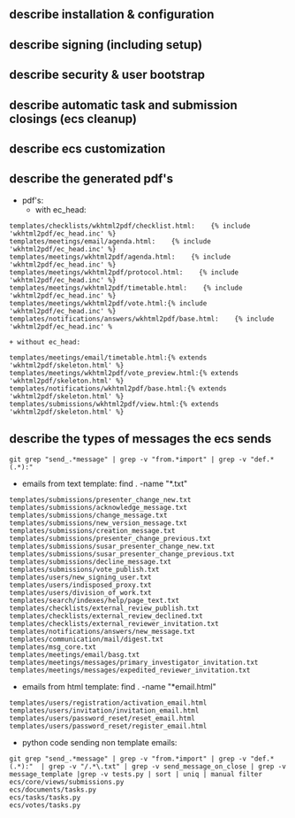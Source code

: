 
## describe installation & configuration

## describe signing (including setup)

## describe security & user bootstrap

## describe automatic task and submission closings (ecs cleanup)

## describe ecs customization

## describe the generated pdf's

+ pdf's:
    + with ec_head:
```
templates/checklists/wkhtml2pdf/checklist.html:    {% include 'wkhtml2pdf/ec_head.inc' %}
templates/meetings/email/agenda.html:    {% include 'wkhtml2pdf/ec_head.inc' %}
templates/meetings/wkhtml2pdf/agenda.html:    {% include 'wkhtml2pdf/ec_head.inc' %}
templates/meetings/wkhtml2pdf/protocol.html:    {% include 'wkhtml2pdf/ec_head.inc' %}
templates/meetings/wkhtml2pdf/timetable.html:    {% include 'wkhtml2pdf/ec_head.inc' %}
templates/meetings/wkhtml2pdf/vote.html:{% include 'wkhtml2pdf/ec_head.inc' %}
templates/notifications/answers/wkhtml2pdf/base.html:    {% include 'wkhtml2pdf/ec_head.inc' %
```
    + without ec_head:
```
templates/meetings/email/timetable.html:{% extends 'wkhtml2pdf/skeleton.html' %}
templates/meetings/wkhtml2pdf/vote_preview.html:{% extends 'wkhtml2pdf/skeleton.html' %}
templates/notifications/wkhtml2pdf/base.html:{% extends 'wkhtml2pdf/skeleton.html' %}
templates/submissions/wkhtml2pdf/view.html:{% extends 'wkhtml2pdf/skeleton.html' %}
```

## describe the types of messages the ecs sends
```
git grep "send_.*message" | grep -v "from.*import" | grep -v "def.*(.*):"
```

+ emails from text template: find . -name "*.txt"
```
templates/submissions/presenter_change_new.txt
templates/submissions/acknowledge_message.txt
templates/submissions/change_message.txt
templates/submissions/new_version_message.txt
templates/submissions/creation_message.txt
templates/submissions/presenter_change_previous.txt
templates/submissions/susar_presenter_change_new.txt
templates/submissions/susar_presenter_change_previous.txt
templates/submissions/decline_message.txt
templates/submissions/vote_publish.txt
templates/users/new_signing_user.txt
templates/users/indisposed_proxy.txt
templates/users/division_of_work.txt
templates/search/indexes/help/page_text.txt
templates/checklists/external_review_publish.txt
templates/checklists/external_review_declined.txt
templates/checklists/external_reviewer_invitation.txt
templates/notifications/answers/new_message.txt
templates/communication/mail/digest.txt
templates/msg_core.txt
templates/meetings/email/basg.txt
templates/meetings/messages/primary_investigator_invitation.txt
templates/meetings/messages/expedited_reviewer_invitation.txt
```

+ emails from html template: find . -name "*email.html"
```
templates/users/registration/activation_email.html
templates/users/invitation/invitation_email.html
templates/users/password_reset/reset_email.html
templates/users/password_reset/register_email.html
```

+ python code sending non template emails:
```
git grep "send_.*message" | grep -v "from.*import" | grep -v "def.*(.*):"  | grep -v "/.*\.txt" | grep -v send_message_on_close | grep -v message_template |grep -v tests.py | sort | uniq | manual filter
ecs/core/views/submissions.py
ecs/documents/tasks.py
ecs/tasks/tasks.py
ecs/votes/tasks.py
```
